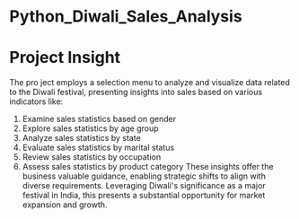 # Python_Diwali_Sales_Analysis
# Project Insight

The pro ject employs a selection menu to analyze and visualize data related to the Diwali festival, presenting insights into sales based on various indicators like:

   1. Examine sales statistics based on gender
   2. Explore sales statistics by age group
   3. Analyze sales statistics by state
   4. Evaluate sales statistics by marital status
   5. Review sales statistics by occupation
   6. Assess sales statistics by product category
These insights offer the business valuable guidance, enabling strategic shifts to align with diverse requirements. Leveraging Diwali's significance as a major festival in India, this presents a substantial opportunity for market expansion and growth.
